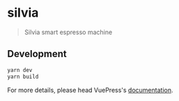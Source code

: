 # silvia

> Silvia smart espresso machine

## Development

```bash
yarn dev
yarn build
```

For more details, please head VuePress's [documentation](https://v1.vuepress.vuejs.org/).

